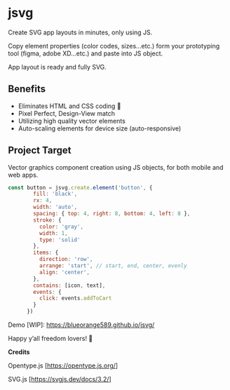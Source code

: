 # jsvg

Create SVG app layouts in minutes, only using JS.

Copy element properties (color codes, sizes…etc.) form your prototyping tool (figma, adobe XD…etc.) and paste into JS object.

App layout is ready and fully SVG.


## Benefits

* Eliminates HTML and CSS coding 🎉
* Pixel Perfect, Design-View match
* Utilizing high quality vector elements
* Auto-scaling elements for device size (auto-responsive)


## Project Target

Vector graphics component creation using JS objects, for both mobile and web apps.


```javascript
const button = jsvg.create.element('button', {
        fill: 'black',
        rx: 4,
        width: 'auto',
        spacing: { top: 4, right: 8, bottom: 4, left: 8 },
        stroke: {
          color: 'gray',
          width: 1,
          type: 'solid'
        },
        items: {
          direction: 'row',
          arrange: 'start', // start, end, center, evenly
          align: 'center',
        },
        contains: [icon, text],
        events: {
          click: events.addToCart
        }
      })
```


Demo \[WIP\]: <https://blueorange589.github.io/jsvg/>


Happy y’all freedom lovers! 🎉


**Credits**

Opentype.js \[<https://opentype.js.org/>\]

SVG.js \[<https://svgjs.dev/docs/3.2/>\]


